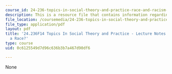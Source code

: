 ```yaml
---
course_id: 24-236-topics-in-social-theory-and-practice-race-and-racism-fall-2014
description: This is a resource file that contains information regarding session 16.
file_location: /coursemedia/24-236-topics-in-social-theory-and-practice-race-and-racism-fall-2014/0c6125549d7d96c636b3b7a467d90df6_MIT24_236F14_Sess16.pdf
file_type: application/pdf
layout: pdf
title: '24.236F14 Topics In Social Theory and Practice - Lecture Notes: Are Arabs
  a Race?'
type: course
uid: 0c6125549d7d96c636b3b7a467d90df6

---
```

None